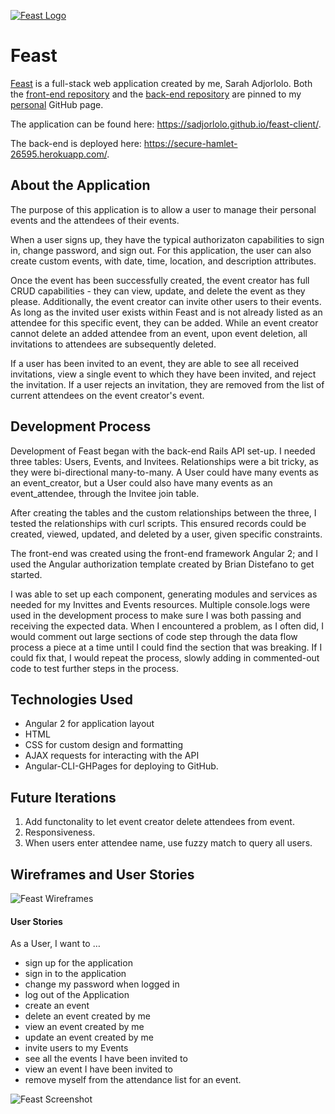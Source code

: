 [![Feast Logo](https://i.imgur.com/WYoH4Xf.png)](https://sadjorlolo.github.io/feast-client/)

# Feast

[Feast](https://sadjorlolo.github.io/feast-client/) is a full-stack web application created by me, Sarah Adjorlolo. Both the
[front-end repository](https://github.com/sadjorlolo/feast-client) and the [back-end repository](https://github.com/sadjorlolo/feast-api) are pinned to my [personal](https://github.com/sadjorlolo)
GitHub page.

The application can be found here: https://sadjorlolo.github.io/feast-client/.

The back-end is deployed here: https://secure-hamlet-26595.herokuapp.com/.

## About the Application

The purpose of this application is to allow a user to manage their personal
events and the attendees of their events.

When a user signs up, they have the typical authorizaton capabilities to sign
in, change password, and sign out. For this application, the user can also
create custom events, with date, time, location, and description attributes.

Once the event has been successfully created, the event creator has full CRUD
capabilities - they can view, update, and delete the event as they please.
Additionally, the event creator can invite other users to their events. As long
as the invited user exists within Feast and is not already listed as an attendee
for this specific event, they can be added. While an event creator cannot
delete an added attendee from an event, upon event deletion, all invitations to
attendees are subsequently deleted.

If a user has been invited to an event, they are able to see all received
invitations, view a single event to which they have been invited, and reject the
invitation. If a user rejects an invitation, they are removed from the list of
current attendees on the event creator's event.

## Development Process

Development of Feast began with the back-end Rails API set-up. I needed three
tables: Users, Events, and Invitees. Relationships were a bit tricky, as they
were bi-directional many-to-many. A User could have many events as an
event_creator, but a User could also have many events as an event_attendee,
through the Invitee join table.

After creating the tables and the custom relationships between the three, I tested
the relationships with curl scripts. This ensured records could be created,
viewed, updated, and deleted by a user, given specific constraints.

The front-end was created using the front-end framework Angular 2; and I used the
Angular authorization template created by Brian Distefano to get started.

I was able to set up each component, generating modules and services as needed
for my Invittes and Events resources. Multiple console.logs were used in the
development process to make sure I was both passing and receiving the
expected data. When I encountered a problem, as I often did, I would comment
out large sections of code step through the data flow process a piece at a time
until I could find the section that was breaking. If I could fix that, I would
repeat the process, slowly adding in commented-out code to test further steps in
the process.

## Technologies Used

- Angular 2 for application layout
- HTML
- CSS for custom design and formatting
- AJAX requests for interacting with the API
- Angular-CLI-GHPages for deploying to GitHub.

## Future Iterations

1) Add functonality to let event creator delete attendees from event.
2) Responsiveness.
3) When users enter attendee name, use fuzzy match to query all users.

## Wireframes and User Stories

![Feast Wireframes](https://i.imgur.com/vv9CSny.jpg)

#### User Stories

As a User, I want to …
- sign up for the application
- sign in to the application
- change my password when logged in
- log out of the Application
- create an event
- delete an event created by me
- view an event created by me
- update an event created by me
- invite users to my Events
- see all the events I have been invited to
- view an event I have been invited to
- remove myself from the attendance list for an event.

![Feast Screenshot](https://i.imgur.com/DmUDdbH.png)
